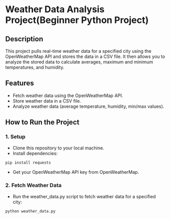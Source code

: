 # Weather Data Analysis Project(Beginner Python Project)

## Description
This project pulls real-time weather data for a specified city using the OpenWeatherMap API and stores the data in a CSV file. It then allows you to analyze the stored data to calculate averages, maximum and minimum temperatures, and humidity.

## Features
- Fetch weather data using the OpenWeatherMap API.
- Store weather data in a CSV file.
- Analyze weather data (average temperature, humidity, min/max values).

## How to Run the Project

### 1. Setup
- Clone this repository to your local machine.
- Install dependencies:
```bash
pip install requests
```
- Get your OpenWeatherMap API key from OpenWeatherMap.

### 2. Fetch Weather Data
- Run the weather_data.py script to fetch weather data for a specified city:
```bash
python weather_data.py
```
